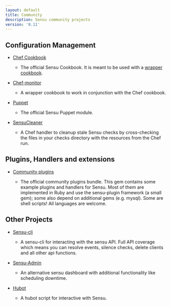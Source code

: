 ```yaml
---
layout: default
title: Community
description: Sensu community projects
version: '0.11'
---
```


## Configuration Management
* [Chef Cookbook](https://github.com/sensu/sensu-chef)

  - The official Sensu Cookbook.  It is meant to be used with a [wrapper cookbook](https://github.com/portertech/chef-monitor).

* [Chef-monitor](https://github.com/portertech/chef-monitor)

  - A wrapper cookbook to work in conjunction with the Chef cookbook.

* [Puppet](https://github.com/sensu/sensu-puppet)

  - The official Sensu Puppet module.

* [SensuCleaner](https://github.com/SimpleFinance/chef-handler-sensu)

  - A Chef handler to cleanup stale Sensu checks by cross-checking the files in your checks directory with the resources from the Chef run.

## Plugins, Handlers and extensions

* [Community plugins](https://github.com/sensu/sensu-community-plugins)

  - The official community plugins bundle. This gem contains some example plugins and handlers for Sensu. Most of them are implemented in Ruby and use the sensu-plugin framework (a small gem); some also depend on additional gems (e.g. mysql). Some are shell scripts! All languages are welcome.

## Other Projects

* [Sensu-cli](https://github.com/agent462/sensu-cli)

  - A sensu-cli for interacting with the sensu API.  Full API coverage which means you can resolve events, silence checks, delete clients and all other api functions.

* [Sensu-Admin](https://github.com/sensu/sensu-admin)

  - An alternative sensu dashboard with additional functionality like scheduling downtime.

* [Hubot](https://github.com/sensu/sensu-hubot)

  - A hubot script for interactive with Sensu.

